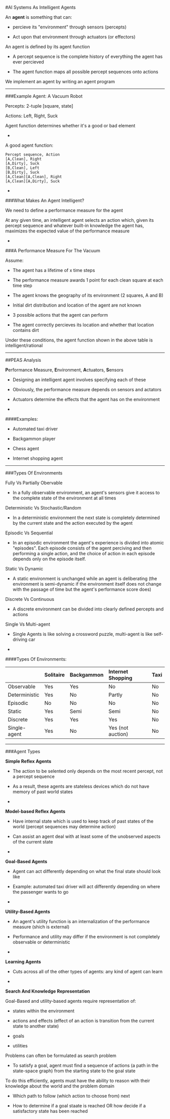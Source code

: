 #AI Systems As Intelligent Agents

An **agent** is something that can:

- percieve its "environment" through sensors (percepts)

- Act upon that environment through actuators (or effectors)

An agent is defined by its agent function

- A percept sequence is the complete history of everything the agent has ever percieved

- The agent function maps all possible percept sequences onto actions

We implement an agent by writing an agent program

***

###Example Agent: A Vacuum Robot

Percepts: 2-tuple [square, state]

Actions: Left, Right, Suck

Agent function determines whether it's a good or bad element

-

A good agent function:

```
Percept sequence, Action
[A,Clean], Right
[A,Dirty], Suck
[B,Clean], Left
[B,Dirty], Suck
[A,Clean][A,Clean], Right
[A,Clean][A,Dirty], Suck
```

-

###What Makes An Agent Intelligent?

We need to define a performance measure for the agent

At any given time, an intelligent agent selects an action which, given its percept sequence and whatever built-in knowledge the agent has, maximizes the expected value of the performance measure

-

###A Performance Measure For The Vacuum

Assume:

- The agent has a lifetime of x time steps

- The performance measure awards 1 point for each clean square at each time step

- The agent knows the geography of its environment (2 squares, A and B)

- Initial dirt distribution and location of the agent are not known

- 3 possible actions that the agent can perform

- The agent correctly percieves its location and whether that location contains dirt

Under these conditions, the agent function shown in the above table is intelligent/rational

***

##PEAS Analysis

**P**erformance Measure, **E**nvironment, **A**ctuators, **S**ensors

- Designing an intelligent agent involves specifying each of these

- Obviously, the performance measure depends on sensors and actators

- Actuators determine the effects that the agent has on the environment

-

####Examples:

- Automated taxi driver

- Backgammon player

- Chess agent

- Internet shopping agent

***

###Types Of Environments

Fully Vs Partially Obervable

- In a fully observable environment, an agent's sensors give it access to the complete state of the environment at all times

Deterministic Vs Stochastic/Random

- In a deterministic environment the next state is completely determined by the current state and the action executed by the agent

Episodic Vs Sequential

- In an episodic environment the agent's experience is divided into atomic "episodes". Each episode consists of the agent perciving and then performing a single action, and the choice of action in each episode depends only on the episode itself.

Static Vs Dynamic

- A static environment is unchanged while an agent is deliberating (the environment is semi-dynamic if the environment itself does not change with the passage of time but the agent's performance score does)

Discrete Vs Continuous

- A discrete environment can be divided into clearly defined percepts and actions

Single Vs Multi-agent

- Single Agents is like solving a crossword puzzle, multi-agent is like self-driving car

-

####Types Of Environments:

|               | Solitaire | Backgammon | Internet Shopping | Taxi |
|:------------- |:--------- |:---------- |:----------------- |:---- |
| Observable    | Yes       | Yes        | No                | No   |
| Deterministic | Yes       | No         | Partly            | No   |
| Episodic      | No        | No         | No                | No   |
| Static        | Yes       | Semi       | Semi              | No   |
| Discrete      | Yes       | Yes        | Yes               | No   |
| Single-agent  | Yes       | No         | Yes (not auction) | No   |

***

###Agent Types

**Simple Reflex Agents**

- The action to be selented only depends on the most recent percept, not a percept sequence

- As a result, these agents are stateless devices which do not have memory of past world states

-

**Model-based Reflex Agents**

- Have internal state which is used to keep track of past states of the world (percept sequences may determine action)

- Can assist an agent deal with at least some of the unobserved aspects of the current state

-

**Goal-Based Agents**

- Agent can act differently depending on what the final state should look like

- Example: automated taxi driver will act differently depending on where the passenger wants to go

-

**Utility-Based Agents**

- An agent's utility function is an internalization of the performance measure (shich is external)

- Performance and utility may differ if the environment is not completely observable or deterministic

-

**Learning Agents**

- Cuts across all of the other types of agents: any kind of agent can learn

-

**Search And Knowledge Representation**

Goal-Based and utility-based agents require representation of:

- states within the environment

- actions and effects (effect of an action is transition from the current state to another state)

- goals

- utilities

Problems can often be formulated as search problem

- To satisfy a goal, agent must find a sequence of actions (a path in the state-space graph) from the starting state to the goal state

To do this efficiently, agents must have the ability to reason with their knowledge about the world and the problem domain

- Which path to follow (which action to choose from) next

- How to determine if a goal staate is reached OR how decide if a satisfactory state has been reached
